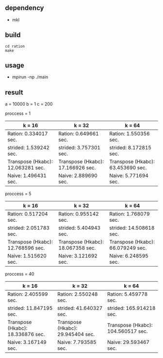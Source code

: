 ## dependency
- mkl

## build
```shell
cd ration
make
```

## usage
- mpirun -np <nprocs> ./main

## result
a = 10000
b = 1
c = 200

proccess = 1

| k = 16                           | k = 32                           | k = 64                           |
| ---------------------            | ------------------------------   | ----------------------           |
| Ration: 0.334017 sec.            | Ration: 0.649661 sec.            | Ration: 1.550356 sec.            |
| strided: 1.539242 sec.           | strided: 3.757301 sec.           | strided: 8.172815 sec.           |
| Transpose (Hkabc): 12.063281 sec. | Transpose (Hkabc): 17.166926 sec. | Transpose (Hkabc): 63.453690 sec. |
| Naive: 1.496431 sec.             | Naive: 2.889690 sec.             | Naive: 5.771694 sec.             |

proccess = 5

| k = 16                           | k = 32                           | k = 64                           |
| ---------------------            | ------------------------------   | ----------------------           |
| Ration: 0.517204 sec.            | Ration: 0.955142 sec.            | Ration: 1.768079 sec.            |
| strided: 2.051783 sec.           | strided: 5.404943 sec.           | strided: 14.508618 sec.          |
| Transpose (Hkabc): 12.768596 sec. | Transpose (Hkabc): 18.067358 sec. | Transpose (Hkabc): 66.079249 sec. |
| Naive: 1.515620 sec.             | Naive: 3.121692 sec.             | Naive: 6.248595 sec.             |

proccess = 40

| k = 16                           | k = 32                           | k = 64                           |
| ---------------------            | ------------------------------   | ----------------------           |
| Ration: 2.405599 sec.            | Ration: 2.550248 sec.            | Ration: 5.459778 sec.            |
| strided: 11.847195 sec.          | strided: 41.640327 sec.          | strided: 165.914218 sec.         |
| Transpose (Hkabc): 18.336876 sec. | Transpose (Hkabc): 29.945404 sec. | Transpose (Hkabc): 104.560517 sec.|
| Naive: 3.167149 sec.             | Naive: 7.793585 sec.             | Naive: 29.593467 sec.            |